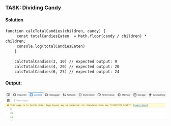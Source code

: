 ### TASK: Dividing Candy

#### Solution
```
function calcTotalCandies(children, candy) {
     const totalCandiesEaten  = Math.floor(candy / children) * children;
     console.log(totalCandiesEaten)
    }
    
    calcTotalCandies(3, 10) // expected output: 9
    calcTotalCandies(4, 20) // expected output: 20
    calcTotalCandies(6, 25) // expected output: 24
```

#### Output:
![The output](../../assets/day-03-submission.JPG)


